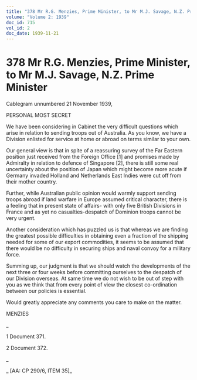 ```yaml
---
title: "378 Mr R.G. Menzies, Prime Minister, to Mr M.J. Savage, N.Z. Prime Minister"
volume: "Volume 2: 1939"
doc_id: 715
vol_id: 2
doc_date: 1939-11-21
---
```


# 378 Mr R.G. Menzies, Prime Minister, to Mr M.J. Savage, N.Z. Prime Minister

Cablegram unnumbered 21 November 1939,

PERSONAL MOST SECRET

We have been considering in Cabinet the very difficult questions which arise in relation to sending troops out of Australia. As you know, we have a Division enlisted for service at home or abroad on terms similar to your own.

Our general view is that in spite of a reassuring survey of the Far Eastern position just received from the Foreign Office [1] and promises made by Admiralty in relation to defence of Singapore [2], there is still some real uncertainty about the position of Japan which might become more acute if Germany invaded Holland and Netherlands East Indies were cut off from their mother country.

Further, while Australian public opinion would warmly support sending troops abroad if land warfare in Europe assumed critical character, there is a feeling that in present state of affairs- with only five British Divisions in France and as yet no casualties-despatch of Dominion troops cannot be very urgent.

Another consideration which has puzzled us is that whereas we are finding the greatest possible difficulties in obtaining even a fraction of the shipping needed for some of our export commodities, it seems to be assumed that there would be no difficulty in securing ships and naval convoy for a military force.

Summing up, our judgment is that we should watch the developments of the next three or four weeks before committing ourselves to the despatch of our Division overseas. At same time we do not wish to be out of step with you as we think that from every point of view the closest co-ordination between our policies is essential.

Would greatly appreciate any comments you care to make on the matter.

MENZIES

_

1 Document 371.

2 Document 372.

_

_ [AA: CP 290/6, ITEM 35]_

